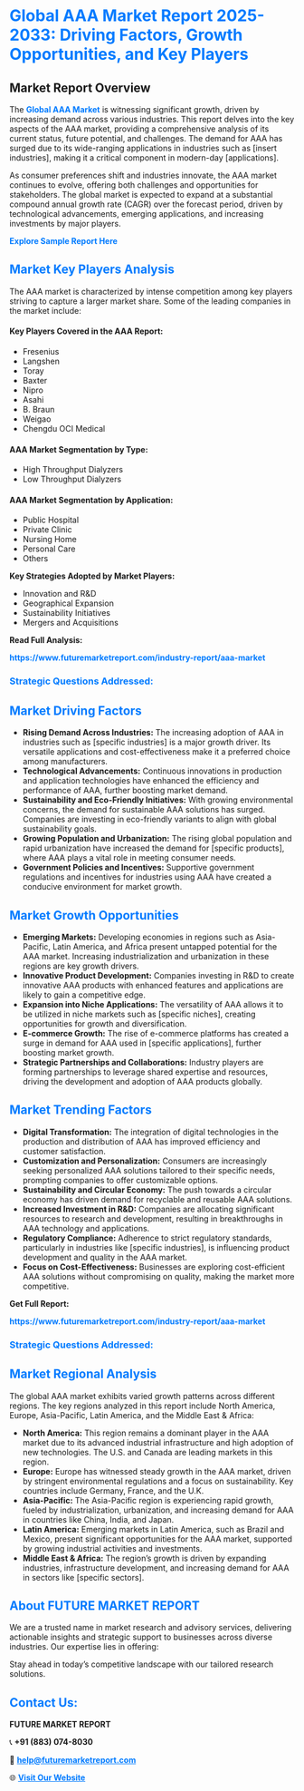 <h1 style="color: #007BFF;">Global AAA Market Report 2025-2033: Driving Factors, Growth Opportunities, and Key Players</h1>

<section id="overview">
<h2>Market Report Overview</h2>
<p>The <a href="https://www.futuremarketreport.com/industry-report/aaa-market" style="color: #007BFF; text-decoration: none;"><strong>Global AAA Market</strong></a> is witnessing significant growth, driven by increasing demand across various industries. This report delves into the key aspects of the AAA market, providing a comprehensive analysis of its current status, future potential, and challenges. The demand for AAA has surged due to its wide-ranging applications in industries such as [insert industries], making it a critical component in modern-day [applications].</p>
<p>As consumer preferences shift and industries innovate, the AAA market continues to evolve, offering both challenges and opportunities for stakeholders. The global market is expected to expand at a substantial compound annual growth rate (CAGR) over the forecast period, driven by technological advancements, emerging applications, and increasing investments by major players.</p>
</section>

<section id="overview">
<p><a href="https://www.futuremarketreport.com/request-sample/reportId=64831" style="color: #007BFF; text-decoration: none;"><strong>Explore Sample Report Here</strong></a></p>
</section>

<section id="key-players">
<h2 style="color: #007BFF;">Market Key Players Analysis</h2>
<p>The AAA market is characterized by intense competition among key players striving to capture a larger market share. Some of the leading companies in the market include:</p>
<h4>Key Players Covered in the AAA Report:</h4>
<ul><li>Fresenius</li><li>Langshen</li><li>Toray</li><li>Baxter</li><li>Nipro</li><li>Asahi</li><li>B. Braun</li><li>Weigao</li><li>Chengdu OCI Medical</li></ul>
<h4>AAA Market Segmentation by Type:</h4>
<ul><li>High Throughput Dialyzers</li><li>Low Throughput Dialyzers</li></ul>

<h4>AAA Market Segmentation by Application:</h4>
<ul><li>Public Hospital</li><li>Private Clinic</li><li>Nursing Home</li><li>Personal Care</li><li>Others</li></ul>
<p><strong>Key Strategies Adopted by Market Players:</strong></p>
<ul>
<li>Innovation and R&D</li>
<li>Geographical Expansion</li>
<li>Sustainability Initiatives</li>
<li>Mergers and Acquisitions</li>
</ul>
</section>

<section>
<p><strong>Read Full Analysis: </strong></p><a href="https://www.futuremarketreport.com/industry-report/aaa-market" style="color: #007BFF; text-decoration: none;"><strong>https://www.futuremarketreport.com/industry-report/aaa-market</strong></a>
<h3 style="color: #007BFF;">Strategic Questions Addressed:</h3>
</section>

<section id="driving-factors">
<h2 style="color: #007BFF;">Market Driving Factors</h2>
<ul>
<li><strong>Rising Demand Across Industries:</strong> The increasing adoption of AAA in industries such as [specific industries] is a major growth driver. Its versatile applications and cost-effectiveness make it a preferred choice among manufacturers.</li>
<li><strong>Technological Advancements:</strong> Continuous innovations in production and application technologies have enhanced the efficiency and performance of AAA, further boosting market demand.</li>
<li><strong>Sustainability and Eco-Friendly Initiatives:</strong> With growing environmental concerns, the demand for sustainable AAA solutions has surged. Companies are investing in eco-friendly variants to align with global sustainability goals.</li>
<li><strong>Growing Population and Urbanization:</strong> The rising global population and rapid urbanization have increased the demand for [specific products], where AAA plays a vital role in meeting consumer needs.</li>
<li><strong>Government Policies and Incentives:</strong> Supportive government regulations and incentives for industries using AAA have created a conducive environment for market growth.</li>
</ul>
</section>

<section id="growth-opportunities">
<h2 style="color: #007BFF;">Market Growth Opportunities</h2>
<ul>
<li><strong>Emerging Markets:</strong> Developing economies in regions such as Asia-Pacific, Latin America, and Africa present untapped potential for the AAA market. Increasing industrialization and urbanization in these regions are key growth drivers.</li>
<li><strong>Innovative Product Development:</strong> Companies investing in R&D to create innovative AAA products with enhanced features and applications are likely to gain a competitive edge.</li>
<li><strong>Expansion into Niche Applications:</strong> The versatility of AAA allows it to be utilized in niche markets such as [specific niches], creating opportunities for growth and diversification.</li>
<li><strong>E-commerce Growth:</strong> The rise of e-commerce platforms has created a surge in demand for AAA used in [specific applications], further boosting market growth.</li>
<li><strong>Strategic Partnerships and Collaborations:</strong> Industry players are forming partnerships to leverage shared expertise and resources, driving the development and adoption of AAA products globally.</li>
</ul>
</section>

<section id="trending-factors">
<h2 style="color: #007BFF;">Market Trending Factors</h2>
<ul>
<li><strong>Digital Transformation:</strong> The integration of digital technologies in the production and distribution of AAA has improved efficiency and customer satisfaction.</li>
<li><strong>Customization and Personalization:</strong> Consumers are increasingly seeking personalized AAA solutions tailored to their specific needs, prompting companies to offer customizable options.</li>
<li><strong>Sustainability and Circular Economy:</strong> The push towards a circular economy has driven demand for recyclable and reusable AAA solutions.</li>
<li><strong>Increased Investment in R&D:</strong> Companies are allocating significant resources to research and development, resulting in breakthroughs in AAA technology and applications.</li>
<li><strong>Regulatory Compliance:</strong> Adherence to strict regulatory standards, particularly in industries like [specific industries], is influencing product development and quality in the AAA market.</li>
<li><strong>Focus on Cost-Effectiveness:</strong> Businesses are exploring cost-efficient AAA solutions without compromising on quality, making the market more competitive.</li>
</ul>
</section>

<section>
<p><strong>Get Full Report: </strong></p><a href="https://www.futuremarketreport.com/industry-report/aaa-market" style="color: #007BFF; text-decoration: none;"><strong>https://www.futuremarketreport.com/industry-report/aaa-market</strong></a>
<h3 style="color: #007BFF;">Strategic Questions Addressed:</h3>
</section>


<section id="regional-analysis">
<h2 style="color: #007BFF;">Market Regional Analysis</h2>
<p>The global AAA market exhibits varied growth patterns across different regions. The key regions analyzed in this report include North America, Europe, Asia-Pacific, Latin America, and the Middle East & Africa:</p>
<ul>
<li><strong>North America:</strong> This region remains a dominant player in the AAA market due to its advanced industrial infrastructure and high adoption of new technologies. The U.S. and Canada are leading markets in this region.</li>
<li><strong>Europe:</strong> Europe has witnessed steady growth in the AAA market, driven by stringent environmental regulations and a focus on sustainability. Key countries include Germany, France, and the U.K.</li>
<li><strong>Asia-Pacific:</strong> The Asia-Pacific region is experiencing rapid growth, fueled by industrialization, urbanization, and increasing demand for AAA in countries like China, India, and Japan.</li>
<li><strong>Latin America:</strong> Emerging markets in Latin America, such as Brazil and Mexico, present significant opportunities for the AAA market, supported by growing industrial activities and investments.</li>
<li><strong>Middle East & Africa:</strong> The region’s growth is driven by expanding industries, infrastructure development, and increasing demand for AAA in sectors like [specific sectors].</li>
</ul>
</section>

<footer>
<h2 style="color: #007BFF;">About FUTURE MARKET REPORT</h2>
<p>We are a trusted name in market research and advisory services, delivering actionable insights and strategic support to businesses across diverse industries. Our expertise lies in offering:</p>

<p>Stay ahead in today’s competitive landscape with our tailored research solutions.</p>

<h2 style="color: #007BFF;">Contact Us:</h2>
<p><strong>FUTURE MARKET REPORT</strong></p>
<p>📞 <strong>+91 (883) 074-8030</strong></p>
<p>📧 <strong><a href="mailto:help@futuremarketreport.com" style="color: #007BFF;">help@futuremarketreport.com</a></strong></p>
<p>🌐 <strong><a href="https://www.futuremarketreport.com/" style="color: #007BFF;">Visit Our Website</a></strong></p>
</footer>
